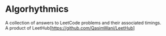 # Algorhythmics
A collection of answers to LeetCode problems and their associated timings.
A product of LeetHub[https://github.com/QasimWani/LeetHub]
